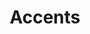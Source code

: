 ---
title: Accents
colors:
    -
        color: '#45655E'
        colorLabel: 'Natural Green 01'
    -
        color: '#5D7260'
        colorLabel: 'Natural Green 02'
    -
        color: '#D0D1C3'
        colorLabel: 'Natural Green 03'
    -
        color: '#F5F3EA'
        colorLabel: 'Natural Green 04'
    -
        color: '#3B546D'
        colorLabel: 'Natural Blue 01'
    -
        color: '#CADDDF'
        colorLabel: 'Natural Blue 02'
    -
        color: '#6F3C3F'
        colorLabel: 'Natural Red 01'
    -
        color: '#E2D0D4'
        colorLabel: 'Natural Red 02'
    -
        color: '#716678'
        colorLabel: 'Natural Violet 01'
    -
        color: '#C5C7D2'
        colorLabel: 'Natural Violet 02'
---